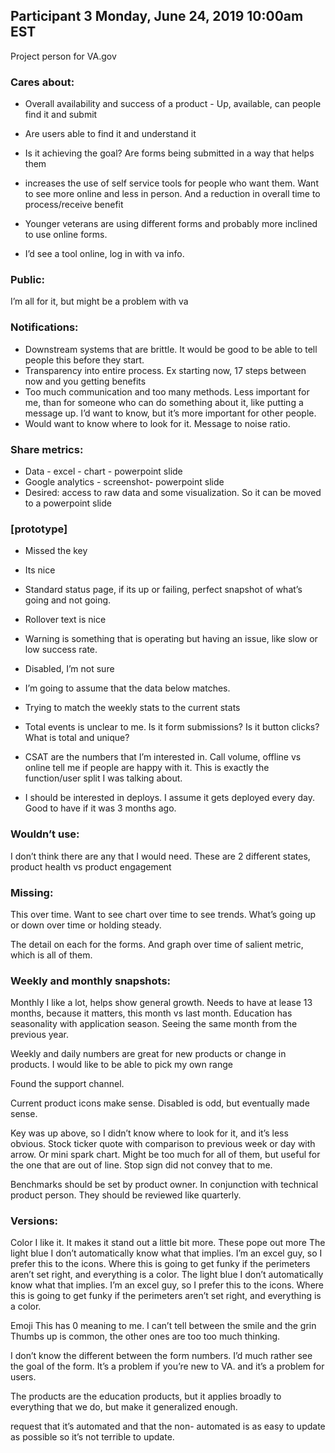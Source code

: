 ## Participant 3 Monday, June 24, 2019 10:00am EST

Project person for VA.gov 

### Cares about:
- Overall availability and success of a product
        - Up, available, can people find it and submit
- Are users able to find it and understand it
- Is it achieving the goal? Are forms being submitted in a way that helps them 

- increases the use of self service tools for people who want them. Want to see more online and less in person. And a reduction in overall time to process/receive benefit

- Younger veterans are using different forms and probably more inclined to use online forms. 

- I’d see a tool online, log in with va info.

### Public:
I’m all for it, but might be a problem with va

### Notifications: 
- Downstream systems that are brittle. It would be good to be able to tell people this before they start. 
- Transparency into entire process. Ex starting now, 17 steps between now and you getting benefits
- Too much communication and too many methods. Less important for me, than for someone who can do something about it, like putting a message up. I’d want to know, but it’s more important for other people. 
- Would want to know where to look for it. Message to noise ratio. 

### Share metrics: 
- Data - excel - chart - powerpoint slide
- Google analytics - screenshot- powerpoint slide
- Desired: access to raw data and some visualization. So it can be moved to a powerpoint slide

### [prototype]
- Missed the key
- Its nice
- Standard status page, if its up or failing, perfect snapshot of what’s going and not going. 
- Rollover text is nice
- Warning is something that is operating but having an issue, like slow or low success rate. 
- Disabled, I’m not sure

- I’m going to assume that the data below matches. 
- Trying to match the weekly stats to the current stats
- Total events is unclear to me. Is it form submissions? Is it button clicks? What is total and unique?
- CSAT are the numbers that I’m interested in. Call volume, offline vs online tell me if people are happy with it. This is exactly the function/user split I was talking about. 
- I should be interested in deploys. I assume it gets deployed every day. Good to have if it was 3 months ago. 

### Wouldn’t use: 
I don’t think there are any that I would	need. These are 2 different states, product health vs product engagement

### Missing: 
This over time. Want to see chart over time to see trends. What’s going up or down over time or holding steady. 

The detail on each for the forms. And graph over time of salient metric, which is all of them. 

### Weekly and monthly snapshots:
Monthly I like a lot, helps show general growth. Needs to have at lease 13 months, because it matters, this month vs last month. Education has seasonality with application season. Seeing the same month from the previous year. 

Weekly and daily numbers are great for new products or change in products. I would like to be able to pick my own range

Found the support channel. 

Current product icons make sense. Disabled is odd, but eventually made sense. 

Key was up above, so I didn’t know where to look for it, and it’s less obvious. Stock ticker quote with comparison to previous week or day with arrow. Or mini spark chart. Might be too much for all of them, but useful for the one that are out of line. Stop sign did not convey that to me. 

Benchmarks should be set by product owner. In conjunction with technical product person. They should be reviewed like quarterly. 

### Versions:
Color
I like it. It makes it stand out a little bit more. These pope out more 
The light blue I don’t automatically know what that implies. I’m an excel guy, so I prefer this to the icons. Where this is going to get funky if the perimeters aren’t set right, and everything is a color. 
The light blue I don’t automatically know what that implies. I’m an excel guy, so I prefer this to the icons. Where this is going to get funky if the perimeters aren’t set right, and everything is a color. 

Emoji
This has 0 meaning to me. 
I can’t tell between the smile and the grin
Thumbs up is common, the other ones are too too much thinking. 

I don’t know the different between the form numbers. I’d much rather see the goal of the form. It’s a problem if you’re new to VA. and it’s a problem for users. 

The products are the education products, but it applies broadly to everything that we do, but make it generalized enough. 

request that it’s automated and that the non- automated is as easy to update as possible so it’s not terrible to update. 
